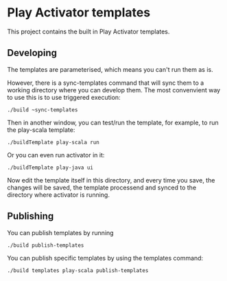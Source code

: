 Play Activator templates
========================

This project contains the built in Play Activator templates.

Developing
----------

The templates are parameterised, which means you can't run them as is.

However, there is a sync-templates command that will sync them to a working directory
where you can develop them.  The most convenvient way to use this is to use triggered
execution:

    ./build ~sync-templates

Then in another window, you can test/run the template, for example, to run the
play-scala template:

    ./buildTemplate play-scala run

Or you can even run activator in it:

    ./buildTemplate play-java ui

Now edit the template itself in this directory, and every time you save, the changes
will be saved, the template processend and synced to the directory where activator
is running.

Publishing
----------

You can publish templates by running

    ./build publish-templates

You can publish specific templates by using the templates command:

    ./build templates play-scala publish-templates
